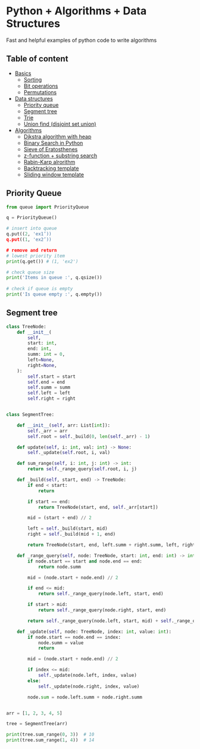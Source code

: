 # Python + Algorithms + Data Structures

Fast and helpful examples of python code to write algorithms

## Table of content
- [Basics]()
    - [Sorting](#sorting)
    - [Bit operations](#bit-operations)
    - [Permutations](#permutations)
- [Data structures]()
    - [Priority queue](#priority-queue)
    - [Segment tree](#segment-tree)
    - [Trie]()
    - [Union find (disjoint set union)]()
- [Algorithms]()
    - [Djkstra algorithm with heap]()
    - [Binary Search in Python]()
    - [Sieve of Eratosthenes]()
    - [z-function + substring search]()
    - [Rabin-Karp alrorithm]()
    - [Backtracking template]()
    - [Sliding window template]()

Priority Queue
-------------
```python
from queue import PriorityQueue  

q = PriorityQueue()

# insert into queue
q.put((2, 'ex1’)) 
q.put((1, 'ex2’)) 

# remove and return 
# lowest priority item
print(q.get()) # (1, 'ex2')

# check queue size
print('Items in queue :', q.qsize())
  
# check if queue is empty
print('Is queue empty :', q.empty())

```
Segment tree
------------

```python
class TreeNode:
    def __init__(
        self,
        start: int,
        end: int,
        summ: int = 0,
        left=None,
        right=None,
    ):
        self.start = start
        self.end = end
        self.summ = summ
        self.left = left
        self.right = right


class SegmentTree:

    def __init__(self, arr: List[int]):
        self._arr = arr
        self.root = self._build(0, len(self._arr) - 1)

    def update(self, i: int, val: int) -> None:
        self._update(self.root, i, val)

    def sum_range(self, i: int, j: int) -> int:
        return self._range_query(self.root, i, j)

    def _build(self, start, end) -> TreeNode:
        if end < start:
            return

        if start == end:
            return TreeNode(start, end, self._arr[start])

        mid = (start + end) // 2

        left = self._build(start, mid)
        right = self._build(mid + 1, end)

        return TreeNode(start, end, left.summ + right.summ, left, right)

    def _range_query(self, node: TreeNode, start: int, end: int) -> int:
        if node.start == start and node.end == end:
            return node.summ

        mid = (node.start + node.end) // 2

        if end <= mid:
            return self._range_query(node.left, start, end)

        if start > mid:
            return self._range_query(node.right, start, end)

        return self._range_query(node.left, start, mid) + self._range_query(node.right, mid + 1, end)

    def _update(self, node: TreeNode, index: int, value: int):
        if node.start == node.end == index:
            node.summ = value
            return

        mid = (node.start + node.end) // 2

        if index <= mid:
            self._update(node.left, index, value)
        else:
            self._update(node.right, index, value)

        node.sum = node.left.summ + node.right.summ


arr = [1, 2, 3, 4, 5]

tree = SegmentTree(arr)

print(tree.sum_range(0, 3))  # 10
print(tree.sum_range(1, 4))  # 14

```
